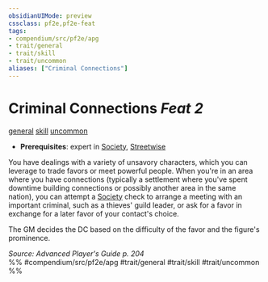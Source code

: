 ```yaml
---
obsidianUIMode: preview
cssclass: pf2e,pf2e-feat
tags:
- compendium/src/pf2e/apg
- trait/general
- trait/skill
- trait/uncommon
aliases: ["Criminal Connections"]
---
```

# Criminal Connections  *Feat 2*  
[general](../../rules/traits/general.md)  [skill](../../rules/traits/skill.md)  [uncommon](../../rules/traits/uncommon.md)  

- **Prerequisites**: expert in [Society](../skills.md#Society), [Streetwise](streetwise.md)

You have dealings with a variety of unsavory characters, which you can leverage to trade favors or meet powerful people. When you're in an area where you have connections (typically a settlement where you've spent downtime building connections or possibly another area in the same nation), you can attempt a [Society](../skills.md#Society) check to arrange a meeting with an important criminal, such as a thieves' guild leader, or ask for a favor in exchange for a later favor of your contact's choice.

The GM decides the DC based on the difficulty of the favor and the figure's prominence.

*Source: Advanced Player's Guide p. 204*  
%% #compendium/src/pf2e/apg #trait/general #trait/skill #trait/uncommon %%